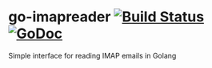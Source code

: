 # go-imapreader [![Build Status](https://travis-ci.org/mvader/go-imapreader.svg?branch=master)](https://travis-ci.org/mvader/go-imapreader) [![GoDoc](https://godoc.org/github.com/mvader/go-roman?status.svg)](http://godoc.org/github.com/mvader/go-roman)
Simple interface for reading IMAP emails in Golang
